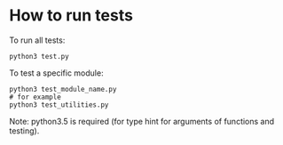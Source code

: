 # How to run tests
To run all tests:
```
python3 test.py
```

To test a specific module:
```
python3 test_module_name.py
# for example
python3 test_utilities.py
```

Note: python3.5 is required (for type hint for arguments of functions and testing).